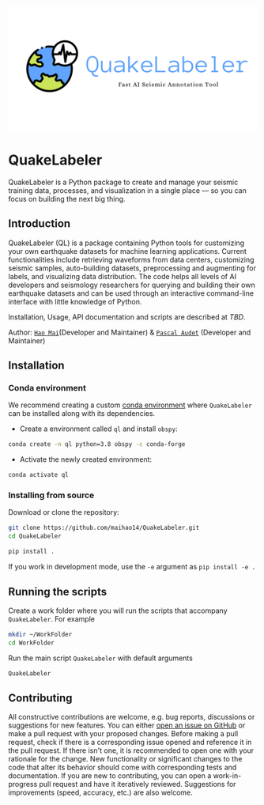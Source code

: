 ![](./docs/Images/QuakeLabeler.png)

# QuakeLabeler

QuakeLabeler is a Python package to create and manage your seismic training data, processes, and visualization in a single place — so you can focus on building the next big thing.

## Introduction
QuakeLabeler (QL) is a package containing Python tools for customizing your own earthquake datasets for machine learning applications. Current functionalities include retrieving waveforms from data centers, customizing seismic samples, auto-building datasets, preprocessing and augmenting for labels, and visualizing data distribution. The code helps all levels of AI developers and seismology researchers for querying and building their own earthquake datasets and can be used through an interactive command-line interface with little knowledge of Python.

Installation, Usage, API documentation and scripts are described at
*TBD*.

Author: [`Hao Mai`](https://www.uogeophysics.com/authors/mai/)(Developer and Maintainer)
 & [`Pascal Audet`](https://www.uogeophysics.com/authors/admin/) (Developer and Maintainer)

## Installation

### Conda environment

We recommend creating a custom
[conda environment](https://conda.io/docs/user-guide/tasks/manage-environments.html)
where `QuakeLabeler` can be installed along with its dependencies.

- Create a environment called `ql` and install `obspy`:

```bash
conda create -n ql python=3.8 obspy -c conda-forge
```

- Activate the newly created environment:

```bash
conda activate ql
```

### Installing from source

Download or clone the repository:
```bash
git clone https://github.com/maihao14/QuakeLabeler.git
cd QuakeLabeler
```

```bash
pip install .
```

If you work in development mode, use the `-e` argument as `pip install -e .`

## Running the scripts

Create a work folder where you will run the scripts that accompany `QuakeLabeler`. For example

```bash
mkdir ~/WorkFolder
cd WorkFolder
```

Run the main script `QuakeLabeler` with default arguments

```bash
QuakeLabeler
```

## Contributing

All constructive contributions are welcome, e.g. bug reports, discussions or suggestions for new features. You can either [open an issue on GitHub](https://github.com/maihao14/QuakeLabeler/issues) or make a pull request with your proposed changes. Before making a pull request, check if there is a corresponding issue opened and reference it in the pull request. If there isn't one, it is recommended to open one with your rationale for the change. New functionality or significant changes to the code that alter its behavior should come with corresponding tests and documentation. If you are new to contributing, you can open a work-in-progress pull request and have it iteratively reviewed. Suggestions for improvements (speed, accuracy, etc.) are also welcome.
